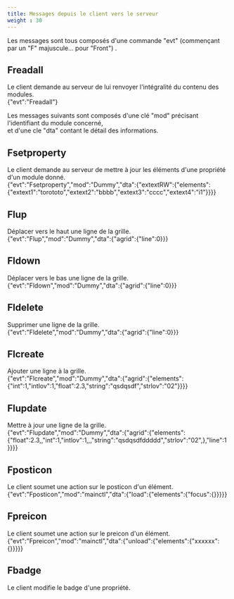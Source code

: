 ```yaml
---
title: Messages depuis le client vers le serveur
weight : 30
---
```

Les messages sont tous composés d'une commande "evt" (commençant par un "F" majuscule... pour "Front") .

## Freadall
Le client demande au serveur de lui renvoyer l'intégralité du contenu des modules.  
{"evt":"Freadall"}

Les messages suivants sont composés d'une clé "mod" précisant l'identifiant du module concerné,  
et d'une cle "dta" contant le détail des informations.

## Fsetproperty
Le client demande au serveur de mettre à jour les éléments d'une propriété d'un module donné.  
{"evt":"Fsetproperty","mod":"Dummy","dta":{"extextRW":{"elements":{"extext1":"torototo","extext2":"bbbb","extext3":"cccc","extext4":"i1"}}}}

## Flup
Déplacer vers le haut une ligne de la grille.  
{"evt":"Flup","mod":"Dummy","dta":{"agrid":{"line":0}}}
## Fldown
Déplacer vers le bas une ligne de la grille.  
{"evt":"Fldown","mod":"Dummy","dta":{"agrid":{"line":0}}}

## Fldelete
Supprimer une ligne de la grille.  
{"evt":"Fldelete","mod":"Dummy","dta":{"agrid":{"line":0}}}

## Flcreate
Ajouter une ligne à la grille.  
{"evt":"Flcreate","mod":"Dummy","dta":{"agrid":{"elements":{"int":1,"intlov":1,"float":2.3,"string":"qsdqsdf","strlov":"02"}}}}

## Flupdate
Mettre à jour une ligne de la grille.  
{"evt":"Flupdate","mod":"Dummy","dta":{"agrid":{"elements":{"float":2.3,,"int":1,"intlov":1,,,"string":"qsdqsdfddddd","strlov":"02",},"line":1}}}}

## Fposticon
Le client soumet une action sur le posticon d'un élément.  
{"evt":"Fposticon","mod":"mainctl","dta":{"load":{"elements":{"focus":{}}}}}

## Fpreicon
Le client soumet une action sur le preicon d'un élément.  
{"evt":"Fpreicon","mod":"mainctl","dta":{"unload":{"elements":{"xxxxxx":{}}}}}

## Fbadge
Le client modifie le badge d'une propriété.  
